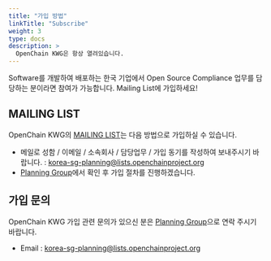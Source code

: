 ```yaml
---
title: "가입 방법"
linkTitle: "Subscribe"
weight: 3
type: docs
description: >
  OpenChain KWG은 항상 열려있습니다. 
---
```


Software를 개발하여 배포하는 한국 기업에서 Open Source Compliance 업무를 담당하는 분이라면 참여가 가능합니다. Mailing List에 가입하세요!

## MAILING LIST

OpenChain KWG의 [MAILING LIST](https://lists.openchainproject.org/g/korea-wg)는 다음 방법으로 가입하실 수 있습니다. 

* 메일로 성함 / 이메일 / 소속회사 / 담당업무 / 가입 동기를 작성하여 보내주시기 바랍니다. : korea-sg-planning@lists.openchainproject.org 
* [Planning Group](/OpenChain-KWG/subgroup/planning/)에서 확인 후 가입 절차를 진행하겠습니다.

## 가입 문의
OpenChain KWG 가입 관련 문의가 있으신 분은 [Planning Group](/OpenChain-KWG/subgroup/planning/)으로 연락 주시기 바랍니다.
* Email : korea-sg-planning@lists.openchainproject.org
